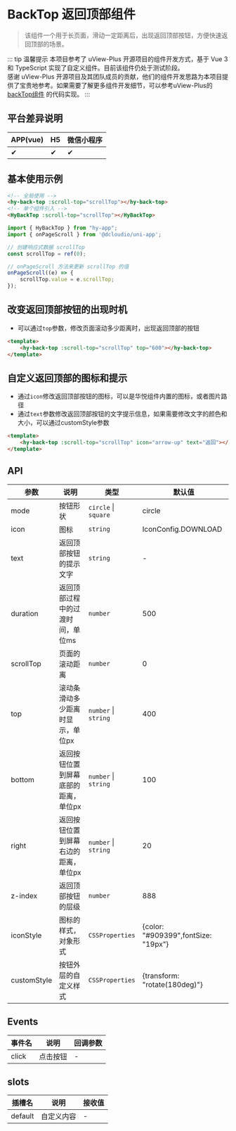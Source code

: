 # BackTop 返回顶部组件
> 该组件一个用于长页面，滑动一定距离后，出现返回顶部按钮，方便快速返回顶部的场景。

::: tip 温馨提示
本项目参考了 uView-Plus 开源项目的组件开发方式，基于 Vue 3 和 TypeScript 实现了自定义组件。目前该组件仍处于测试阶段。<br>
感谢 uView-Plus 开源项目及其团队成员的贡献，他们的组件开发思路为本项目提供了宝贵地参考。如果需要了解更多组件开发细节，可以参考uView-Plus的 [backTop组件](https://uiadmin.net/uview-plus/components/backTop.html) 的代码实现。
:::

## 平台差异说明

| APP(vue) | H5 | 微信小程序 |
|----------|----|-------|
| ✔        | ✔  | ✔     |

## 基本使用示例

```html
<!-- 全局使用 -->
<hy-back-top :scroll-top="scrollTop"></hy-back-top>
<!-- 单个组件引入 -->
<HyBackTop :scroll-top="scrollTop"></HyBackTop>
```
```ts
import { HyBackTop } from "hy-app";
import { onPageScroll } from '@dcloudio/uni-app';

// 创建响应式数据 scrollTop  
const scrollTop = ref(0);

// onPageScroll 方法来更新 scrollTop 的值  
onPageScroll((e) => {
    scrollTop.value = e.scrollTop;
});
```

## 改变返回顶部按钮的出现时机
- 可以通过`top`参数，修改页面滚动多少距离时，出现返回顶部的按钮
```html
<template>
    <hy-back-top :scroll-top="scrollTop" top="600"></hy-back-top>
</template>
```

## 自定义返回顶部的图标和提示
- 通过`icon`修改返回顶部按钮的图标，可以是华悦组件内置的图标，或者图片路径
- 通过`text`参数修改返回顶部按钮的文字提示信息，如果需要修改文字的颜色和大小，可以通过customStyle参数
```html
<template>
    <hy-back-top :scroll-top="scrollTop" icon="arrow-up" text="返回"></hy-back-top>
</template>
```

## API

| 参数          | 说明                  | 类型                   | 默认值                                   |
|-------------|---------------------|----------------------|---------------------------------------|
| mode        | 按钮形状                | `circle` \| `square` | circle                                |
| icon        | 图标                  | `string`             | IconConfig.DOWNLOAD                   |
| text        | 返回顶部按钮的提示文字         | `string`             | -                                     |
| duration    | 返回顶部过程中的过渡时间，单位ms   | `number`             | 500                                   |
| scrollTop   | 页面的滚动距离             | `number`             | 0                                     |
| top         | 滚动条滑动多少距离时显示，单位px   | `number` \| `string` | 400                                   |
| bottom      | 返回按钮位置到屏幕底部的距离，单位px | `number` \| `string` | 100                                   |
| right       | 返回按钮位置到屏幕右边的距离，单位px | `number` \| `string` | 20                                    |
| z-index     | 返回顶部按钮的层级           | `number`             | 888                                   |
| iconStyle   | 图标的样式，对象形式          | `CSSProperties`      | \{color: "#909399",fontSize: "19px"\} |
| customStyle | 按钮外层的自定义样式          | `CSSProperties`      | \{transform: "rotate(180deg)"\}       |

## Events

| 事件名   | 说明   | 回调参数 |
|-------|------|------|
| click | 点击按钮 | -    |

## slots

| 插槽名     | 说明    | 接收值 |
|---------|-------|-----|
| default | 自定义内容 | -   |


<demo-model url="pages/components/backTop/backTop"></demo-model>